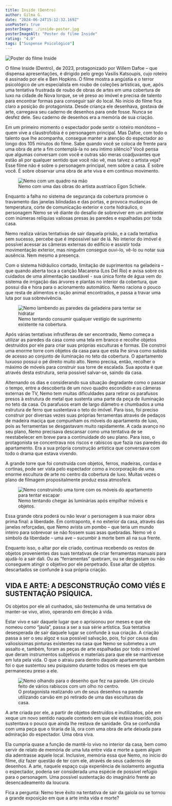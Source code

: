 ```yaml
---
title: Inside (Dentro)
author: Gilma G.
date: "2024-06-24T15:12:32.169Z"
usePoster: true
posterImage: ./inside-poster.jpg
posterImageAlt: "Poster do filme Inside"
rating: "4.0"
tags: ["Suspense Psicológico"]
---
```


<div class="poster-wrapper"><img src="./inside-poster.jpg" alt="Poster do filme Inside"></div>

O filme Inside (Dentro), de 2023, protagonizado por Willem Dafoe – que dispensa apresentações, é dirigido pelo grego Vasilis Katsoupis, cujo roteiro é assinado por ele e Ben Hopkins. O filme mostra a angústia e o terror psicológico de um especialista em roubo de coleções artísticas, que, após uma tentativa frustrada de roubo de obras de artes em uma cobertura de luxo na cidade de Nova Iorque, se vê preso ao imóvel e precisa de talento para encontrar formas para conseguir sair do local. No início do filme fica claro a posição do protagonista. Desde criança ele desenhava, gostava de arte, carregava seu caderno de desenhos para onde fosse. Nunca se desfez dele. Seu caderno de desenhos era a memória de sua criação.

Em um primeiro momento o espectador pode sentir o roteiro monótono – quem vive a claustrofobia é o personagem principal. Mas Dafoe, com todo o talento que lhe acompanha, consegue manter a atenção do espectador ao longo dos 105 minutos do filme. Sabe quando você se coloca de frente para uma obra de arte a fim contemplá-la no seu íntimo silêncio? Você pensa que algumas conversam com você e outras são meras coadjuvantes que estão ali por qualquer sentido que você não vê, mas talvez o artista veja? Esse filme não é sobre o personagem principal, nem sobre a casa. É sobre você. É sobre observar uma obra de arte viva e em contínuo movimento.

<figure>
  <img src="./roubando-quadro.jpg" alt="Nemo com um quadro na mão">
  <figcaption>Nemo com uma das obras do artista austríaco Egon Schiele.</figcaption>
</figure>

Enquanto a falha no sistema de segurança da cobertura promove o travamento das janelas blindadas e das portas, e provoca mudanças de temperatura, corte de comunicação exterior e corte hidráulico, o personagem Nemo se vê diante do desafio de sobreviver em um ambiente com inúmeras relíquias valiosas presas às paredes e espalhadas por toda casa.

Nemo realiza várias tentativas de sair daquela prisão, e a cada tentativa sem sucesso, percebe que é impossível sair de lá. No interior do imóvel é possível acessar as câmeras externas do edifício e assistir toda movimentação exterior, mas ninguém consegue ouvi-lo, vê-lo ou notar sua ausência. Nem mesmo a presença.

Com o sistema hidráulico cortado, limitação de suprimentos na geladeira – que quando aberta toca a canção Macarena (Los Del Rio) e avisa sobre os cuidados de uma alimentação saudável - sua única fonte de água vem do sistema de irrigação das árvores e plantas no interior da cobertura, que possui dia e hora para o acionamento automático. Nemo raciona o pouco que resta de alimentos e ração animal encontrados, e passa a travar uma luta por sua sobrevivência.

<figure>
  <img src="./procurando-agua.jpg" alt="Nemo lambendo as paredes da geladeira para tentar se hidratar">
  <figcaption>Nemo tentando consumir qualquer vestígio de suprimento existente na cobertura.</figcaption>
</figure>

Após várias tentativas infrutíferas de ser encontrado, Nemo começa a utilizar as paredes da casa como uma tela em branco e recolhe objetos destruídos por ele para criar suas próprias esculturas e formas. Ele constroi uma enorme torre com objetos da casa para que esta lhe sirva como subida de acesso ao conjunto de iluminação no teto da cobertura. O apartamento luxuoso possui o pé direito muito alto. Nemo precisa, então, recolher o máximo de móveis para construir sua torre de escalada. Sua aposta é que através desta estrutura, seria possível salvar-se, saindo da casa.

Alternando os dias e considerando sua situação degradante como o passar o tempo, entre a descoberta de um novo quadro escondido e as câmeras externas de TV, Nemo tem muitas dificuldades para retirar os parafusos presos à estrutura de metal que sustenta uma parte da peça de iluminação no teto da casa. Os parafusos eram de largo diâmetro e chumbados a uma estrutura de ferro que sustentava o teto do imóvel. Para isso, foi preciso construir por diversas vezes suas próprias ferramentas através de pedaços de madeira maciça que compunham os móveis do apartamento de luxo, pois as ferramentas se desgastavam muito rapidamente. A cada avanço no seu plano, Nemo precisava descansar como uma tentativa de se reestabelecer em breve para a continuidade do seu plano. Para isso, o protagonista se concentrava nos riscos e rabiscos que fazia nas paredes do apartamento. Era a sua própria construção artística que conversava com todo o drama que estava vivendo.

A grande torre que foi construída com objetos, ferros, madeiras, cordas e cortinas, pode ser vista pelo espectador como a incorporação de uma enorme escultura de arte no centro da cobertura de luxo. Muitas vezes o plano de filmagem propositalmente produz essa atmosfera.

<figure>
  <img src="./construindo.jpg" alt="Nemo construindo uma torre com os móveis do apartamento para tentar escapar">
  <figcaption>Nemo tentando chegar às luminárias após empilhar móveis e objetos.</figcaption>
</figure>

Essa grande obra poderá ou não levar o personagem à sua maior obra prima final: a liberdade. Em contraponto, é no exterior da casa, através das janelas reforçadas, que Nemo avista um pombo – que teria um mundo inteiro para sobrevoar se não fossem suas asas quebradas. Nemo vê o símbolo da liberdade – uma ave – sucumbir à morte bem ali na sua frente.

Enquanto isso, o altar por ele criado, continua recebendo os restos de objetos provenientes das suas tentativas de criar ferramentas manuais para ajudá-lo a sair dali. Ou as “ferramentas” quebram, ou se desgastam ou não conseguem atingir o objetivo por ele perpetrado. Esse altar de objetos descartados se confunde à sua própria criação.

## VIDA E ARTE: A DESCONSTRUÇÃO COMO VIÉS E SUSTENTAÇÃO PSÍQUICA.

Os objetos por ele ali cunhados, são testemunha de uma tentativa de manter-se vivo, ativo, operando em direção à vida.

Estar vivo e sair daquele lugar que o aprisionou por meses e que ele nomeou como “jaula”, passa a ser a sua série artística. Sua tentativa desesperada de sair daquele lugar se confunde à sua criação. A criação passa a ser o seu algoz e sua possível salvação, pois, foi por causa das valiosíssimas pinturas existentes na casa que Nemo se submeteu a um assalto e, também, foram as peças de arte espalhadas por todo o imóvel que deram instrumentos subjetivos e materiais para que ele se mantivesse em luta pela vida. O que o atraiu para dentro daquele apartamento também foi o que sustentou seu psiquismo durante todos os meses em que permaneceu preso a ele.

<figure>
  <img src="./desenho-na-parede.jpg" alt="Nemo olhando para o desenho que fez na parede. Um círculo feito de vários rabiscos com um olho no centro.">
  <figcaption>O protagonista realizando um de seus desenhos na parede utilizando carvão em pó retirado de uma das esculturas da casa.</figcaption>
</figure>

A arte criada por ele, a partir de objetos destruídos e inutilizados, põe em xeque um novo sentido naquele contexto em que ele estava inserido, pois sustentava o pouco que ainda lhe restava de sanidade. Ora se confundia com uma peça que o tiraria de lá, ora com uma obra de arte deixada para admiração do espectador. Uma obra viva.

Ela cumpria quase a função de mantê-lo vivo no interior da casa, bem como servir de relato de memória de uma luta entre vida e morte a quem algum dia adentrasse aquele local. Inclusive, memória essa que Nemo, no início do filme, diz fazer questão de ter com ele, através de seus cadernos de desenhos. A arte, naquele espaço cuja experiência de isolamento angustia o espectador, poderia ser considerada uma espécie de possível refúgio para o personagem. Uma possível sustentação do imaginário frente ao desencadeamento da loucura.

Fica a pergunta: Nemo teve êxito na tentativa de sair da gaiola ou se tornou a grande exposição em que a arte imita vida e morte?
